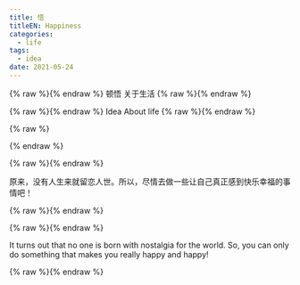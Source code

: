```yaml
---
title: 悟
titleEN: Happiness
categories:
  - life
tags:
  - idea
date: 2021-05-24
---
```



{% raw %}<span class=".zh">{% endraw %}
顿悟 关于生活
{% raw %}</span>{% endraw %}


{% raw %}<span class=".en">{% endraw %}
Idea   About life
{% raw %}</span>{% endraw %}


<!--more-->


{% raw %}
<script>
	session.onload(function(){
		if(page.tran.getLang() == 'en'){
			tips.warning({
				title: 'Caution',
				position: 'topRight',
				message: 'This page was translated by Machine!!',
				buttons: [['<button>Show Original Page</button>', function (instance, toast) {
					page.tran.setLang('zh');
             		instance.hide({ transitionOut: 'fadeOut' }, toast, 'button');
        		}, true]]
			});
		}
	});
</script>
{% endraw %}

{% raw %}<span class=".zh">{% endraw %}


原来，没有人生来就留恋人世。所以，尽情去做一些让自己真正感到快乐幸福的事情吧！


{% raw %}</span>{% endraw %}

{% raw %}<span class=".en">{% endraw %}

It turns out that no one is born with nostalgia for the world. So, you can only do something that makes you really happy and happy!

{% raw %}</span>{% endraw %}